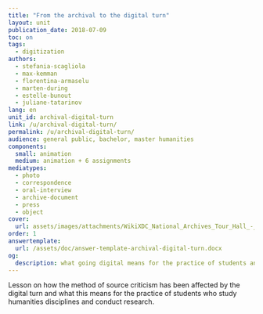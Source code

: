 ```yaml
---
title: "From the archival to the digital turn"
layout: unit
publication_date: 2018-07-09
toc: on
tags:
  - digitization
authors: 
  - stefania-scagliola
  - max-kemman
  - florentina-armaselu
  - marten-during
  - estelle-bunout
  - juliane-tatarinov
lang: en
unit_id: archival-digital-turn
link: /u/archival-digital-turn/
permalink: /u/archival-digital-turn/
audience: general public, bachelor, master humanities
components:
  small: animation
  medium: animation + 6 assignments
mediatypes: 
  - photo
  - correspondence
  - oral-interview
  - archive-document
  - press
  - object
cover:
  url: assets/images/attachments/WikiXDC_National_Archives_Tour_Hall_-_Stierch.jpg
order: 1
answertemplate:
  url: /assets/doc/answer-template-archival-digital-turn.docx
og:
  description: what going digital means for the practice of students and researchers of humanities disciplines
---
```


Lesson on how the method of source criticism has been affected by the digital turn and what this means for the practice of students who study humanities disciplines and conduct research.

<!-- more -->
